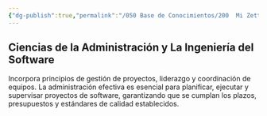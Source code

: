 ```yaml
---
{"dg-publish":true,"permalink":"/050 Base de Conocimientos/200  Mi Zettelkasten/100 Docencia/IS1/2025/Clase 02 Introducción a la Ingeniería del Software/Zk Ciencias de la Administración y La Ingeniería del Software/","tags":["ingenieríaDelSoftware","cienciasDeLaAdministración"]}
---
```


## Ciencias de la Administración y La Ingeniería del Software
Incorpora principios de gestión de proyectos, liderazgo y coordinación de equipos. La administración efectiva es esencial para planificar, ejecutar y supervisar proyectos de software, garantizando que se cumplan los plazos, presupuestos y estándares de calidad establecidos.